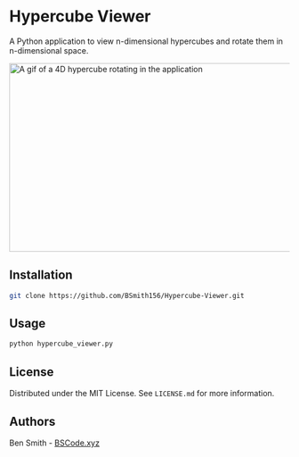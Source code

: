 # Hypercube Viewer

A Python application to view n-dimensional hypercubes and rotate them in n-dimensional space.

<img src="https://i.imgur.com/EHqt5zL.gif" alt="A gif of a 4D hypercube rotating in the application" width="600" height="338"/>

## Installation

```sh
git clone https://github.com/BSmith156/Hypercube-Viewer.git
```

## Usage

```sh
python hypercube_viewer.py
```

## License

Distributed under the MIT License. See `LICENSE.md` for more information.

## Authors

Ben Smith - [BSCode.xyz](http://www.bscode.xyz)
